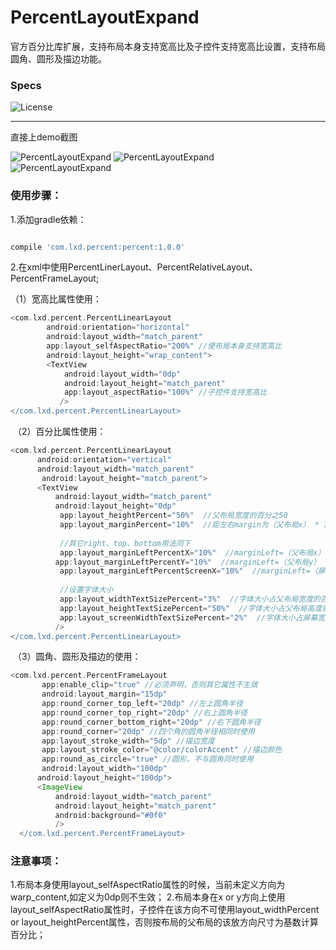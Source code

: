 # PercentLayoutExpand
官方百分比库扩展，支持布局本身支持宽高比及子控件支持宽高比设置，支持布局圆角、圆形及描边功能。

### Specs
  ![License](https://img.shields.io/badge/License-Apache%202.0-blue.svg)
  
***
直接上demo截图

![PercentLayoutExpand](https://github.com/liu-xiao-dong/PercentLayoutExpand/blob/master/screenshot/screenshot_full.png?raw=true) ![PercentLayoutExpand](https://github.com/liu-xiao-dong/PercentLayoutExpand/blob/master/screenshot/screenshot_aspect.png?raw=true)  
![PercentLayoutExpand](https://github.com/liu-xiao-dong/PercentLayoutExpand/blob/master/screenshot/screenshot_clip.png?raw=true)

### 使用步骤：
1.添加gradle依赖：

```gradle

compile 'com.lxd.percent:percent:1.0.0'

```
2.在xml中使用PercentLinerLayout、PercentRelativeLayout、PercentFrameLayout;

 （1）宽高比属性使用：

```gradle
<com.lxd.percent.PercentLinearLayout
        android:orientation="horizontal"
        android:layout_width="match_parent"
        app:layout_selfAspectRatio="200%" //使布局本身支持宽高比
        android:layout_height="wrap_content">
        <TextView
            android:layout_width="0dp"
            android:layout_height="match_parent"
            app:layout_aspectRatio="100%" //子控件支持宽高比
           />
</com.lxd.percent.PercentLinearLayout>
```

  （2）百分比属性使用：
  
  ```gradle
<com.lxd.percent.PercentLinearLayout
        android:orientation="vertical"
        android:layout_width="match_parent"
        android:layout_height="match_parent">
        <TextView
            android:layout_width="match_parent"
            android:layout_height="0dp"
            app:layout_heightPercent="50%"  //父布局宽度的百分之50
            app:layout_marginPercent="10%"  //距左右margin为（父布局x） * 10%  距上下margin为 (父布局y) * 10%
            
            //其它right、top、bottom用法同下
            app:layout_marginLeftPercentX="10%"  //marginLeft=（父布局x） * 10%
            app:layout_marginLeftPercentY="10%"  //marginLeft=（父布局y） * 10%
            app:layout_marginLeftPercentScreenX="10%"  //marginLeft=（屏幕宽度 x） * 10%
            
            //设置字体大小
            app:layout_widthTextSizePercent="3%"  //字体大小占父布局宽度的百分比
            app:layout_heightTextSizePercent="50%"  //字体大小占父布局高度的百分比
            app:layout_screenWidthTextSizePercent="2%"  //字体大小占屏幕宽度的百分比
           />
</com.lxd.percent.PercentLinearLayout>
```

  （3）圆角、圆形及描边的使用：
  
  ```gradle
<com.lxd.percent.PercentFrameLayout
        app:enable_clip="true" //必须声明，否则其它属性不生效
        android:layout_margin="15dp"
        app:round_corner_top_left="20dp" //左上圆角半径
        app:round_corner_top_right="20dp" //右上圆角半径
        app:round_corner_bottom_right="20dp" //右下圆角半径
        app:round_corner="20dp" //四个角的圆角半径相同时使用
        app:layout_stroke_width="5dp" //描边宽度
        app:layout_stroke_color="@color/colorAccent" //描边颜色
        app:round_as_circle="true" //圆形，不与圆角同时使用
        android:layout_width="100dp"
        android:layout_height="100dp">
        <ImageView
            android:layout_width="match_parent"
            android:layout_height="match_parent"
            android:background="#0f0"
            />
    </com.lxd.percent.PercentFrameLayout>
```
 
 ### 注意事项：
 1.布局本身使用layout_selfAspectRatio属性的时候，当前未定义方向为warp_content,如定义为0dp则不生效；
 2.布局本身在x  or y方向上使用layout_selfAspectRatio属性时，子控件在该方向不可使用layout_widthPercent or layout_heightPercent属性，否则按布局的父布局的该放方向尺寸为基数计算百分比；
